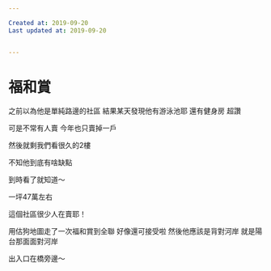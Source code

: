 ```yaml
---

Created at: 2019-09-20
Last updated at: 2019-09-20


---
```


# 福和賞


之前以為他是單純路邊的社區
結果某天發現他有游泳池耶
還有健身房
超讚

可是不常有人賣
今年也只賣掉一戶

然後就剩我們看很久的2樓

不知他到底有啥缺點

到時看了就知道～

一坪47萬左右

這個社區很少人在賣耶！

用估狗地圖走了一次福和賞到全聯
好像還可接受啦
然後他應該是背對河岸
就是陽台那面面對河岸

出入口在橋旁邊～

